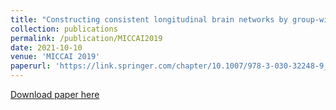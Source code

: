 ```yaml
---
title: "Constructing consistent longitudinal brain networks by group-wise graph learning"
collection: publications
permalink: /publication/MICCAI2019
date: 2021-10-10
venue: 'MICCAI 2019'
paperurl: 'https://link.springer.com/chapter/10.1007/978-3-030-32248-9_73'
---
```


[Download paper here](https://link.springer.com/chapter/10.1007/978-3-030-32248-9_73)
